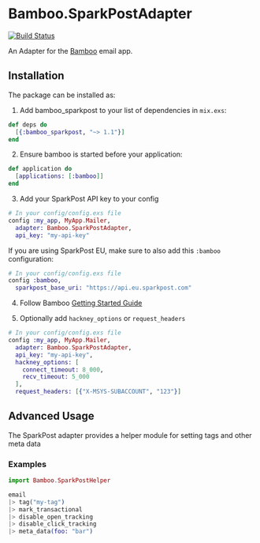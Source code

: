 # Bamboo.SparkPostAdapter

[![Build Status](https://travis-ci.org/andrewtimberlake/bamboo_sparkpost.svg?branch=master)](https://travis-ci.org/andrewtimberlake/bamboo_sparkpost)

An Adapter for the [Bamboo](https://github.com/thoughtbot/bamboo) email app.

## Installation

The package can be installed as:

1. Add bamboo_sparkpost to your list of dependencies in `mix.exs`:

```elixir
def deps do
  [{:bamboo_sparkpost, "~> 1.1"}]
end
```

2. Ensure bamboo is started before your application:

```elixir
def application do
  [applications: [:bamboo]]
end
```

3. Add your SparkPost API key to your config

```elixir
# In your config/config.exs file
config :my_app, MyApp.Mailer,
  adapter: Bamboo.SparkPostAdapter,
  api_key: "my-api-key"
```

If you are using SparkPost EU, make sure to also add this `:bamboo` configuration:

```elixir
# In your config/config.exs file
config :bamboo,
  sparkpost_base_uri: "https://api.eu.sparkpost.com"
```

4. Follow Bamboo [Getting Started Guide](https://github.com/thoughtbot/bamboo#getting-started)

5. Optionally add `hackney_options` or `request_headers`

```elixir
# In your config/config.exs file
config :my_app, MyApp.Mailer,
  adapter: Bamboo.SparkPostAdapter,
  api_key: "my-api-key",
  hackney_options: [
    connect_timeout: 8_000,
    recv_timeout: 5_000
  ],
  request_headers: [{"X-MSYS-SUBACCOUNT", "123"}]
```

## Advanced Usage

The SparkPost adapter provides a helper module for setting tags and other meta data

### Examples

```elixir
import Bamboo.SparkPostHelper

email
|> tag("my-tag")
|> mark_transactional
|> disable_open_tracking
|> disable_click_tracking
|> meta_data(foo: "bar")
```
